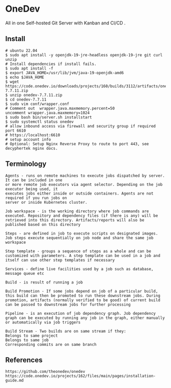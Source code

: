 OneDev
======

All in one Self-hosted Git Server with Kanban and CI/CD . 

Install
-------

    # ubuntu 22.04
    $ sudo apt install -y openjdk-19-jre-headless openjdk-19-jre git curl unzip
    # Install dependencies if install fails.
    $ sudo apt install -f 
    $ export JAVA_HOME=/usr/lib/jvm/java-19-openjdk-amd6
    $ echo $JAVA_HOME
    $ wget https://code.onedev.io/downloads/projects/160/builds/3112/artifacts/onedev-7.7.11.zip
    $ unzip onedev-7.7.11.zip
    $ cd onedev-7.7.11
    $ sudo vim conf/wrapper.conf
    # Comment out  wrapper.java.maxmemory.percent=50
    uncomment wrapper.java.maxmemory=1024
    $ sudo bash bin/server.sh installstart
    $ sudo systemctl status onedev
    # allow inbound access via firewall and security group if required port 6610 
    # https://localhost:6610
    # setup account info 
    # Optional: Setup Nginx Reverse Proxy to route to port 443, see decyphertek nginx docs. 

Terminology
-----------

    Agents - runs on remote machines to execute jobs dispatched by server. It can be included in one 
    or more remote job executors via agent selector. Depending on the job executor being used, it 
    executes jobs either inside or outside containers. Agents are not required if you run jobs on 
    server or inside Kubernetes cluster.

    Job workspace - is the working directory where job commands are executed. Repository and dependency files (if there is any) will be retrieved into this directory. Artifacts/reports will also be published based on this directory

    Steps - are defined in job to execute scripts on designated images. Job steps execute sequentially on job node and share the same job workspace
    
    Step template - groups a sequence of steps as a whole and can be customized with parameters. A step template can be used in a job and itself can use other step templates if necessary

    Services - define live facilities used by a job such as database, message queue etc
    
    Build - is result of running a job
    
    Build Promotion - If some jobs depend on job of a particular build, this build can then be promoted to run these downstream jobs. During promotion, artifacts (normally verified to be good) of current build can be passed to downstream jobs for further processing

    Pipeline - is an execution of job dependency graph. Job dependency graph can be executed by running any job in the graph, either manually or automatically via job triggers

    Build Stream - Two builds are on same stream if they:
    Belongs to same project
    Belongs to same job
    Corresponding commits are on same branch

References
----------

    https://github.com/theonedev/onedev
    https://code.onedev.io/projects/162/files/main/pages/installation-guide.md